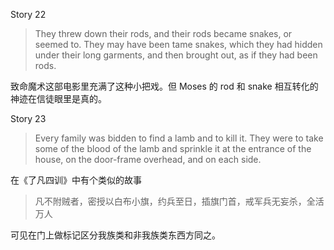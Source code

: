Story 22

> They threw down their rods, and their rods became snakes, or seemed to. They may have been tame snakes, which they had hidden under their long garments, and then brought out, as if they had been rods.

致命魔术这部电影里充满了这种小把戏。但 Moses 的
rod 和 snake 相互转化的神迹在信徒眼里是真的。

Story 23

> Every family was bidden to find a lamb and to kill it. They were to take some of the blood of the lamb and sprinkle it at the entrance of the house, on the door-frame overhead, and on each side. 

在《了凡四训》中有个类似的故事

> 凡不附贼者，密授以白布小旗，约兵至日，插旗门首，戒军兵无妄杀，全活万人

可见在门上做标记区分我族类和非我族类东西方同之。
